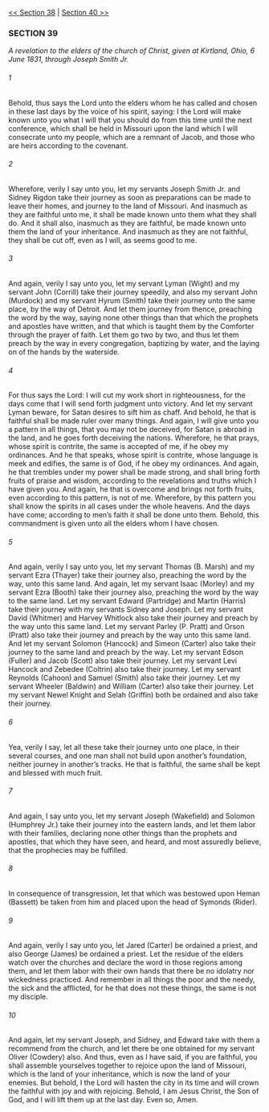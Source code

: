 [<< Section 38](Section%2038.md)  |  [Section 40 >>](Section%2040.md)

### SECTION 39

*A revelation to the elders of the church of Christ, given at Kirtland, Ohio, 6 June 1831, through Joseph Smith Jr.*

###### 1
Behold, thus says the Lord unto the elders whom he has called and chosen in these last days by the voice of his spirit, saying: I the Lord will make known unto you what I will that you should do from this time until the next conference, which shall be held in Missouri upon the land which I will consecrate unto my people, which are a remnant of Jacob, and those who are heirs according to the covenant.

###### 2
Wherefore, verily I say unto you, let my servants Joseph Smith Jr. and Sidney Rigdon take their journey as soon as preparations can be made to leave their homes, and journey to the land of Missouri. And inasmuch as they are faithful unto me, it shall be made known unto them what they shall do. And it shall also, inasmuch as they are faithful, be made known unto them the land of your inheritance. And inasmuch as they are not faithful, they shall be cut off, even as I will, as seems good to me.

###### 3
And again, verily I say unto you, let my servant Lyman (Wight) and my servant John (Corrill) take their journey speedily, and also my servant John (Murdock) and my servant Hyrum (Smith) take their journey unto the same place, by the way of Detroit. And let them journey from thence, preaching the word by the way, saying none other things than that which the prophets and apostles have written, and that which is taught them by the Comforter through the prayer of faith. Let them go two by two, and thus let them preach by the way in every congregation, baptizing by water, and the laying on of the hands by the waterside.

###### 4
For thus says the Lord: I will cut my work short in righteousness, for the days come that I will send forth judgment unto victory. And let my servant Lyman beware, for Satan desires to sift him as chaff. And behold, he that is faithful shall be made ruler over many things. And again, I will give unto you a pattern in all things, that you may not be deceived, for Satan is abroad in the land, and he goes forth deceiving the nations. Wherefore, he that prays, whose spirit is contrite, the same is accepted of me, if he obey my ordinances. And he that speaks, whose spirit is contrite, whose language is meek and edifies, the same is of God, if he obey my ordinances. And again, he that trembles under my power shall be made strong, and shall bring forth fruits of praise and wisdom, according to the revelations and truths which I have given you. And again, he that is overcome and brings not forth fruits, even according to this pattern, is not of me. Wherefore, by this pattern you shall know the spirits in all cases under the whole heavens. And the days have come; according to men’s faith it shall be done unto them. Behold, this commandment is given unto all the elders whom I have chosen.

###### 5
And again, verily I say unto you, let my servant Thomas (B. Marsh) and my servant Ezra (Thayer) take their journey also, preaching the word by the way, unto this same land. And again, let my servant Isaac (Morley) and my servant Ezra (Booth) take their journey also, preaching the word by the way to the same land. Let my servant Edward (Partridge) and Martin (Harris) take their journey with my servants Sidney and Joseph. Let my servant David (Whitmer) and Harvey Whitlock also take their journey and preach by the way unto this same land. Let my servant Parley (P. Pratt) and Orson (Pratt) also take their journey and preach by the way unto this same land. And let my servant Solomon (Hancock) and Simeon (Carter) also take their journey to the same land and preach by the way. Let my servant Edson (Fuller) and Jacob (Scott) also take their journey. Let my servant Levi Hancock and Zebedee (Coltrin) also take their journey. Let my servant Reynolds (Cahoon) and Samuel (Smith) also take their journey. Let my servant Wheeler (Baldwin) and William (Carter) also take their journey. Let my servant Newel Knight and Selah (Griffin) both be ordained and also take their journey.

###### 6
Yea, verily I say, let all these take their journey unto one place, in their several courses, and one man shall not build upon another’s foundation, neither journey in another’s tracks. He that is faithful, the same shall be kept and blessed with much fruit.

###### 7
And again, I say unto you, let my servant Joseph (Wakefield) and Solomon (Humphrey Jr.) take their journey into the eastern lands, and let them labor with their families, declaring none other things than the prophets and apostles, that which they have seen, and heard, and most assuredly believe, that the prophecies may be fulfilled.

###### 8
In consequence of transgression, let that which was bestowed upon Heman (Bassett) be taken from him and placed upon the head of Symonds (Rider).

###### 9
And again, verily I say unto you, let Jared (Carter) be ordained a priest, and also George (James) be ordained a priest. Let the residue of the elders watch over the churches and declare the word in those regions among them, and let them labor with their own hands that there be no idolatry nor wickedness practiced. And remember in all things the poor and the needy, the sick and the afflicted, for he that does not these things, the same is not my disciple.

###### 10
And again, let my servant Joseph, and Sidney, and Edward take with them a recommend from the church, and let there be one obtained for my servant Oliver (Cowdery) also. And thus, even as I have said, if you are faithful, you shall assemble yourselves together to rejoice upon the land of Missouri, which is the land of your inheritance, which is now the land of your enemies. But behold, I the Lord will hasten the city in its time and will crown the faithful with joy and with rejoicing. Behold, I am Jesus Christ, the Son of God, and I will lift them up at the last day. Even so, Amen.